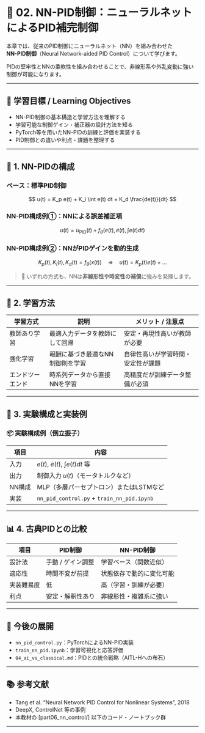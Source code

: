 # 🧠 02. NN-PID制御：ニューラルネットによるPID補完制御

本章では、従来のPID制御にニューラルネット（NN）を組み合わせた  
**NN-PID制御**（Neural Network-aided PID Control）について学びます。

PIDの堅牢性とNNの柔軟性を組み合わせることで、非線形系や外乱変動に強い制御が可能になります。

---

## 🎯 学習目標 / Learning Objectives

- NN-PID制御の基本構造と学習方法を理解する  
- 学習可能な制御ゲイン・補正器の設計方法を知る  
- PyTorch等を用いたNN-PIDの訓練と評価を実装する  
- PID制御との違いや利点・課題を整理する

---

## 🔧 1. NN-PIDの構成

### ベース：標準PID制御

$$
u(t) = K_p e(t) + K_i \int e(t) dt + K_d \frac{de(t)}{dt}
$$

### NN-PID構成例①：NNによる誤差補正項

$$
u(t) = u_{\text{PID}}(t) + f_\theta(e(t), \dot{e}(t), \int e(t) dt)
$$

### NN-PID構成例②：NNがPIDゲインを動的生成

$$
K_p(t), K_i(t), K_d(t) = f_\theta(x(t))  
\quad \Rightarrow \quad u(t) = K_p(t)e(t) + ...
$$

> 📌 いずれの方式も、NNは**非線形性や時変性の補償**に強みを発揮します。

---

## 🧠 2. 学習方法

| 学習方式         | 説明                              | メリット / 注意点                    |
|------------------|-----------------------------------|-------------------------------------|
| 教師あり学習     | 最適入力データを教師にして回帰     | 安定・再現性高いが教師が必要         |
| 強化学習         | 報酬に基づき最適なNN制御則を学習   | 自律性高いが学習時間・安定性が課題   |
| エンドツーエンド | 時系列データから直接NNを学習       | 高精度だが訓練データ整備が必須       |

---

## 🧪 3. 実験構成と実装例

### 📦 実験構成例（倒立振子）

| 項目      | 内容                                      |
|-----------|-------------------------------------------|
| 入力      | $e(t)$, $\dot{e}(t)$, $\int e(t)dt$ 等      |
| 出力      | 制御入力 $u(t)$（モータトルクなど）       |
| NN構成    | MLP（多層パーセプトロン）またはLSTMなど   |
| 実装      | `nn_pid_control.py` + `train_nn_pid.ipynb`

---

## 📊 4. 古典PIDとの比較

| 項目       | PID制御                     | NN-PID制御                        |
|------------|-----------------------------|-----------------------------------|
| 設計法     | 手動 / ゲイン調整           | 学習ベース（関数近似）            |
| 適応性     | 時間不変が前提               | 状態依存で動的に変化可能          |
| 実装難易度 | 低                          | 高（学習・訓練が必要）            |
| 利点       | 安定・解釈性あり             | 非線形性・複雑系に強い            |

---

## 📘 今後の展開

- `nn_pid_control.py`：PyTorchによるNN-PID実装  
- `train_nn_pid.ipynb`：学習可視化と応答評価  
- `04_ai_vs_classical.md`：PIDとの統合戦略（AITL-Hへの布石）

---

## 📚 参考文献

- Tang et al. “Neural Network PID Control for Nonlinear Systems”, 2018  
- DeepX, ControlNet 等の事例  
- 本教材の [part06_nn_control/] 以下のコード・ノートブック群

---


